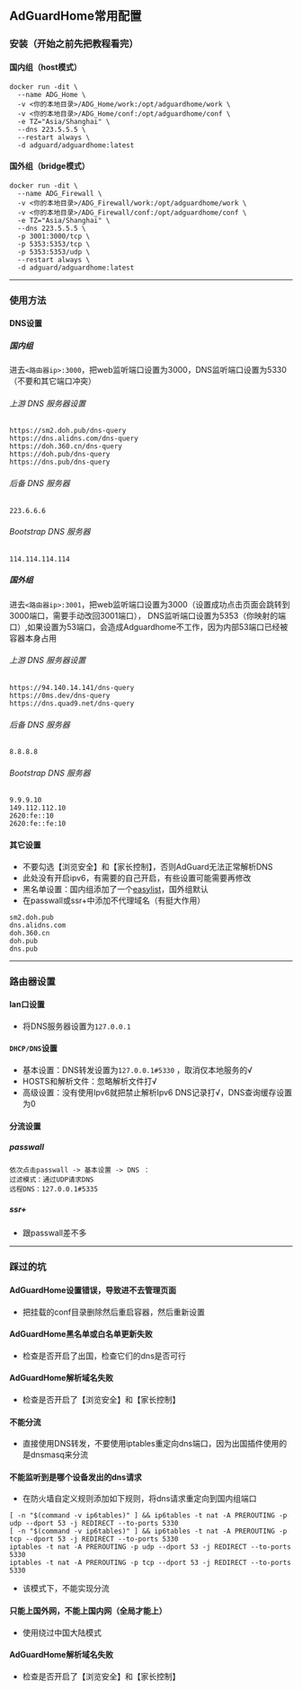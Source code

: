 ## AdGuardHome常用配置
### 安装（开始之前先把教程看完）
#### 国内组（host模式）
```
docker run -dit \
  --name ADG_Home \
  -v <你的本地目录>/ADG_Home/work:/opt/adguardhome/work \
  -v <你的本地目录>/ADG_Home/conf:/opt/adguardhome/conf \
  -e TZ="Asia/Shanghai" \
  --dns 223.5.5.5 \
  --restart always \
  -d adguard/adguardhome:latest
```
#### 国外组（bridge模式）
```
docker run -dit \
  --name ADG_Firewall \
  -v <你的本地目录>/ADG_Firewall/work:/opt/adguardhome/work \
  -v <你的本地目录>/ADG_Firewall/conf:/opt/adguardhome/conf \
  -e TZ="Asia/Shanghai" \
  --dns 223.5.5.5 \
  -p 3001:3000/tcp \
  -p 5353:5353/tcp \
  -p 5353:5353/udp \
  --restart always \
  -d adguard/adguardhome:latest
```
----------
### 使用方法
#### DNS设置
##### 国内组
进去```<路由器ip>:3000```，把web监听端口设置为3000，DNS监听端口设置为5330（不要和其它端口冲突）<br>
###### 上游 DNS 服务器设置
```
https://sm2.doh.pub/dns-query
https://dns.alidns.com/dns-query
https://doh.360.cn/dns-query
https://doh.pub/dns-query
https://dns.pub/dns-query
```
###### 后备 DNS 服务器
```
223.6.6.6
```
###### Bootstrap DNS 服务器
```
114.114.114.114
```
##### 国外组
进去```<路由器ip>:3001```，把web监听端口设置为3000（设置成功点击页面会跳转到3000端口，需要手动改回3001端口），
DNS监听端口设置为5353（你映射的端口）,如果设置为53端口，会造成Adguardhome不工作，因为内部53端口已经被容器本身占用
###### 上游 DNS 服务器设置
```
https://94.140.14.141/dns-query
https://0ms.dev/dns-query
https://dns.quad9.net/dns-query
```
###### 后备 DNS 服务器
```
8.8.8.8
```
###### Bootstrap DNS 服务器
```
9.9.9.10
149.112.112.10
2620:fe::10
2620:fe::fe:10
```
#### 其它设置
* 不要勾选【浏览安全】和【家长控制】，否则AdGuard无法正常解析DNS
* 此处没有开启ipv6，有需要的自己开启，有些设置可能需要再修改
* 黑名单设置：国内组添加了一个[easylist](https://anti-ad.net/easylist.txt)，国外组默认
* 在passwall或ssr+中添加不代理域名（有挺大作用）
```
sm2.doh.pub
dns.alidns.com
doh.360.cn
doh.pub
dns.pub
```
-----------
### 路由器设置
#### lan口设置
* 将DNS服务器设置为```127.0.0.1```
#### ```DHCP/DNS```设置
* 基本设置：DNS转发设置为```127.0.0.1#5330``` ，取消仅本地服务的√
* HOSTS和解析文件：忽略解析文件打√
* 高级设置：没有使用Ipv6就把禁止解析Ipv6 DNS记录打√，DNS查询缓存设置为0
#### 分流设置
##### passwall
```
依次点击passwall -> 基本设置 -> DNS ：
过滤模式：通过UDP请求DNS
远程DNS：127.0.0.1#5335
```
##### ssr+
* 跟passwall差不多
-----------
### 踩过的坑
#### AdGuardHome设置错误，导致进不去管理页面
* 把挂载的conf目录删除然后重启容器，然后重新设置
#### AdGuardHome黑名单或白名单更新失败
* 检查是否开启了出国，检查它们的dns是否可行
#### AdGuardHome解析域名失败
* 检查是否开启了【浏览安全】和【家长控制】
#### 不能分流
* 直接使用DNS转发，不要使用iptables重定向dns端口，因为出国插件使用的是dnsmasq来分流
#### 不能监听到是哪个设备发出的dns请求
* 在防火墙自定义规则添加如下规则，将dns请求重定向到国内组端口
```shell
[ -n "$(command -v ip6tables)" ] && ip6tables -t nat -A PREROUTING -p udp --dport 53 -j REDIRECT --to-ports 5330
[ -n "$(command -v ip6tables)" ] && ip6tables -t nat -A PREROUTING -p tcp --dport 53 -j REDIRECT --to-ports 5330
iptables -t nat -A PREROUTING -p udp --dport 53 -j REDIRECT --to-ports 5330
iptables -t nat -A PREROUTING -p tcp --dport 53 -j REDIRECT --to-ports 5330
```
* 该模式下，不能实现分流
#### 只能上国外网，不能上国内网（全局才能上）
* 使用绕过中国大陆模式
#### AdGuardHome解析域名失败
* 检查是否开启了【浏览安全】和【家长控制】
